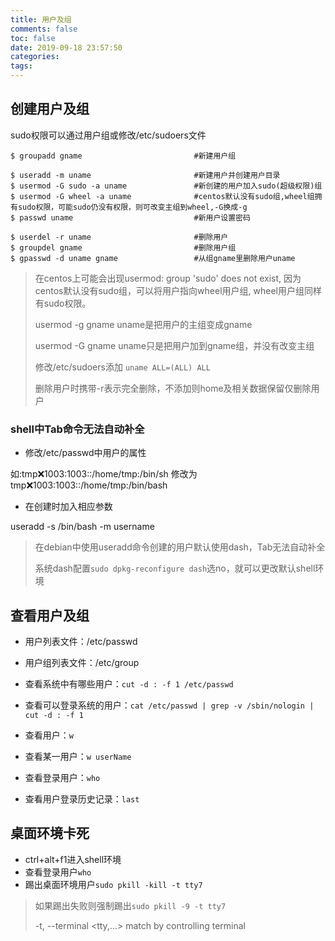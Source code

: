 ```yaml
---
title: 用户及组
comments: false
toc: false
date: 2019-09-18 23:57:50
categories:
tags:
---
```


## 创建用户及组

sudo权限可以通过用户组或修改/etc/sudoers文件

``` shell
$ groupadd gname                         #新建用户组

$ useradd -m uname                       #新建用户并创建用户目录
$ usermod -G sudo -a uname               #新创建的用户加入sudo(超级权限)组
$ usermod -G wheel -a uname              #centos默认没有sudo组,wheel组拥有sudo权限，可能sudo仍没有权限，则可改变主组到wheel,-G换成-g
$ passwd uname                           #新用户设置密码

$ userdel -r uname                       #删除用户
$ groupdel gname                         #删除用户组
$ gpasswd -d uname gname                 #从组gname里删除用户uname
```

> 在centos上可能会出现usermod: group 'sudo' does not exist,
因为centos默认没有sudo组，可以将用户指向wheel用户组, wheel用户组同样有sudo权限。
>
> usermod -g gname uname是把用户的主组变成gname
>
>usermod -G gname uname只是把用户加到gname组，并没有改变主组
>
>修改/etc/sudoers添加 `uname ALL=(ALL) ALL`
>
> 删除用户时携带-r表示完全删除，不添加则home及相关数据保留仅删除用户

### shell中Tab命令无法自动补全

* 修改/etc/passwd中用户的属性

如:tmp:x:1003:1003::/home/tmp:/bin/sh 修改为tmp:x:1003:1003::/home/tmp:/bin/bash

* 在创建时加入相应参数

useradd -s /bin/bash -m username

> 在debian中使用useradd命令创建的用户默认使用dash，Tab无法自动补全
>
> 系统dash配置`sudo dpkg-reconfigure dash`选no，就可以更改默认shell环境



## 查看用户及组

* 用户列表文件：/etc/passwd

* 用户组列表文件：/etc/group

* 查看系统中有哪些用户：`cut -d : -f 1 /etc/passwd`

* 查看可以登录系统的用户：`cat /etc/passwd | grep -v /sbin/nologin | cut -d : -f 1`

* 查看用户：`w`

* 查看某一用户：`w userName`

* 查看登录用户：`who`

* 查看用户登录历史记录：`last`

## 桌面环境卡死

* ctrl+alt+f1进入shell环境
* 查看登录用户`who`
* 踢出桌面环境用户`sudo pkill -kill -t tty7`
> 如果踢出失败则强制踢出`sudo pkill -9 -t tty7`
>
> -t, --terminal <tty,...>  match by controlling terminal

